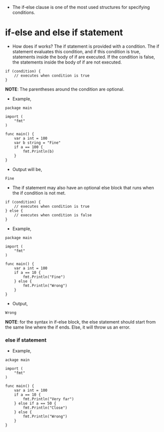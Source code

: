 * The if-else clause is one of the most used structures for specifying conditions. 



# if-else and else if statement #

* How does if works? The if statement is provided with a condition. The if statement evaluates this condition, and if this condition is true, statements inside the body of if are executed. If the condition is false, the statements inside the body of if are not executed. 

```
if (condition) {
    // executes when condition is true 
}
```

<b>NOTE</b>: The parentheses around the condition are optional. 

* Example, 

```
package main

import (
	"fmt"
)

func main() {
	var a int = 100
	var b string = "Fine"
	if a == 100 {
		fmt.Println(b)
	}
}
```

* Output will be,

```
Fine
```

* The if statement may also have an optional else block that runs when the if condition is not met. 

```
if (condition) {
    // executes when condition is true 
} else {
    // executes when condition is false 
}
```

* Example,

```
package main

import (
	"fmt"
)

func main() {
	var a int = 100
	if a == 10 {
		fmt.Println("Fine")
	} else {
		fmt.Println("Wrong")
	}
}
```

* Output,

```
Wrong
```

<b>NOTE</b>: for the syntax in if-else block, the else statement should start from the same line where the if ends. Else, it will throw us an error. 



### else if statement ###

* Example,

```
ackage main

import (
	"fmt"
)

func main() {
	var a int = 100
	if a == 10 {
		fmt.Println("Very far")
	} else if a == 50 {
		fmt.Println("Close")
	} else {
		fmt.Println("Wrong")
	}
}
```
